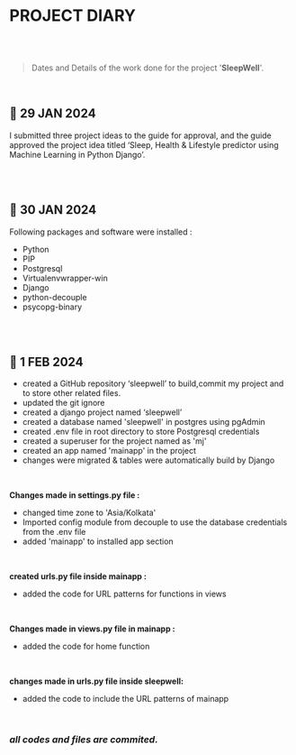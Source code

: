 
# PROJECT DIARY

<br>
<br>

> Dates and Details of the work done for the project '**SleepWell**'.

<br>

## 📅 29 JAN 2024
I submitted three project ideas to the guide for approval, and the guide approved the project idea titled ‘Sleep, Health & Lifestyle predictor using Machine Learning in Python Django’.

<br><br>


## 📅 30 JAN 2024
Following packages and software were installed :
- Python
- PIP
- Postgresql
- Virtualenvwrapper-win
- Django
- python-decouple
- psycopg-binary 

<br><br>

## 📅 1 FEB 2024
- created a GitHub repository ‘sleepwell’ to build,commit my project and to store other related files.
- updated the git ignore
- created a django project named ‘sleepwell’
- created a database named 'sleepwell' in postgres using pgAdmin
- created .env file in root directory to store Postgresql credentials
- created a superuser for the project named as 'mj'
- created an app named 'mainapp' in the project
- changes were migrated & tables were automatically build by Django

<br>

**Changes made in settings.py file :**

- changed time zone to 'Asia/Kolkata'
- Imported config module from decouple to use the database credentials from the .env file
- added 'mainapp' to installed app section

<br>

**created urls.py file inside mainapp :**

- added the code for URL patterns for functions in views

<br>

**Changes made in views.py file in mainapp :**

- added the code for home function<br>

<br>

**changes made in urls.py file inside sleepwell:**

- added the code to include the URL patterns of mainapp

<br>

### *all codes and files are commited.*
